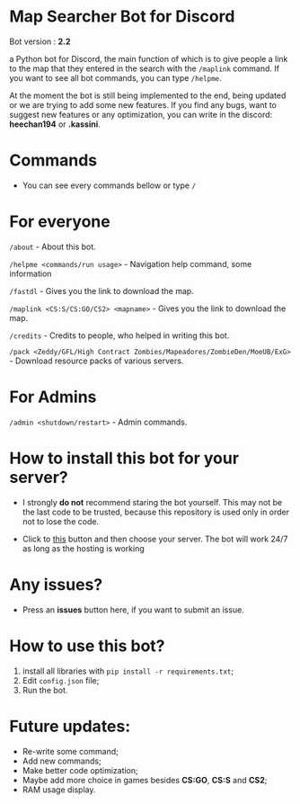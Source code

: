 # Map Searcher Bot for Discord

Bot version : **2.2**

a Python bot for Discord, the main function of which is to give people a link to the map that they entered in the search with the `/maplink` command. If you want to see all bot commands, you can type `/helpme`.

At the moment the bot is still being implemented to the end, being updated or we are trying to add some new features. If you find any bugs, want to suggest new features or any optimization, you can write in the discord: **heechan194** or **.kassini**.


# Commands

- You can see every commands bellow or type `/`

# For everyone

`/about` - About this bot.

`/helpme <commands/run usage>` - Navigation help command, some information

`/fastdl` - Gives you the link to download the map.

`/maplink <CS:S/CS:GO/CS2> <mapname>` - Gives you the link to download the map.

`/credits` - Credits to people, who helped in writing this bot.

`/pack <Zeddy/GFL/High Contract Zombies/Mapeadores/ZombieDen/MoeUB/ExG>` - Download resource packs of various servers.

# For Admins

`/admin <shutdown/restart>` - Admin commands.


# How to install this bot for your server?

- I strongly **do not** recommend staring the bot yourself. This may not be the last code to be trusted, because this repository is used only in order not to lose the code.

- Click to [this](https://discord.com/api/oauth2/authorize?client_id=1122605455194193931&permissions=277025396736&scope=applications.commands%20) button and then choose your server. The bot will work 24/7 as long as the hosting is working


# Any issues?

- Press an **issues** button here, if you want to submit an issue.


# How to use this bot?

1. install all libraries with `pip install -r requirements.txt`;
2. Edit `config.json` file;
3. Run the bot.


# Future updates:
- Re-write some command;
- Add new commands;
- Make better code optimization;
- Maybe add more choice in games besides **CS:GO**, **CS:S** and **CS2**;
- RAM usage display.